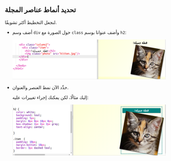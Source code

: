 ## تحديد أنماط عناصر المجلة

لنجعل التخطيط أكثر تشويقًا.

+ أضف وسم `div` حول الصورة مع `class` وأضف عنوانا بوسم `h2`:
    
    ![لقطة الشاشة](images/magazine-item.png)

+ حدِّد الآن نمط العنصر والعنوان.
    
    إليك مثالًا، لكن يمكنك إجراء تغييرات عليه:
    
    ![لقطة الشاشة](images/magazine-item-style.png)